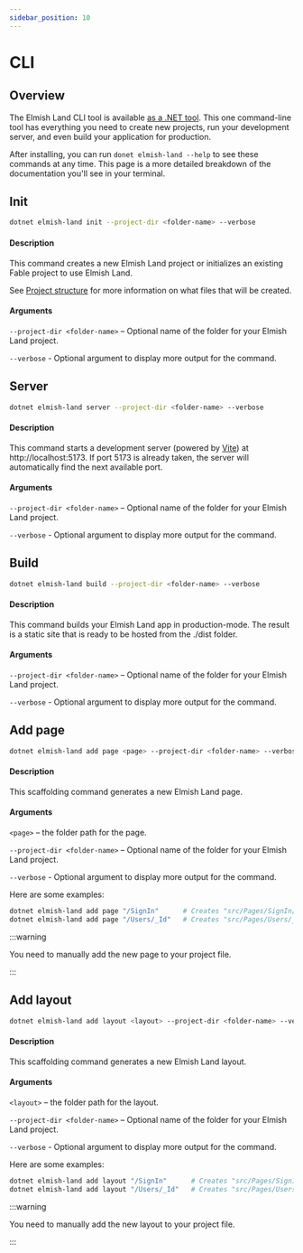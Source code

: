 ```yaml
---
sidebar_position: 10
---
```


# CLI

## Overview

The Elmish Land CLI tool is available [as a .NET tool](https://www.nuget.org/packages/elmish-land/). This one command-line tool has everything you need to create new projects, run your development server, and even build your application for production.

After installing, you can run `donet elmish-land --help` to see these commands at any time. This page is a more detailed breakdown of the documentation you'll see in your terminal.

## Init

```bash
dotnet elmish-land init --project-dir <folder-name> --verbose
```

#### Description
This command creates a new Elmish Land project or initializes an existing Fable project to use Elmish Land.

See [Project structure](/docs/getting-started/project-structure) for more information on what files that will be created.

#### Arguments
`--project-dir <folder-name>` – Optional name of the folder for your Elmish Land project.

`--verbose` - Optional argument to display more output for the command.

## Server

```bash
dotnet elmish-land server --project-dir <folder-name> --verbose
```

#### Description
This command starts a development server (powered by [Vite](https://vitejs.dev)) at http://localhost:5173. If port 5173 is already taken, the server will automatically find the next available port.

#### Arguments
`--project-dir <folder-name>` – Optional name of the folder for your Elmish Land project.

`--verbose` - Optional argument to display more output for the command.

## Build

```bash
dotnet elmish-land build --project-dir <folder-name> --verbose
```

#### Description
This command builds your Elmish Land app in production-mode. The result is a static site that is ready to be hosted from the ./dist folder.

#### Arguments
`--project-dir <folder-name>` – Optional name of the folder for your Elmish Land project.

`--verbose` - Optional argument to display more output for the command.

## Add page

```bash
dotnet elmish-land add page <page> --project-dir <folder-name> --verbose
```

#### Description
This scaffolding command generates a new Elmish Land page.

#### Arguments
`<page>` – the folder path for the page.

`--project-dir <folder-name>` – Optional name of the folder for your Elmish Land project.

`--verbose` - Optional argument to display more output for the command.

Here are some examples:
```bash
dotnet elmish-land add page "/SignIn"      # Creates "src/Pages/SignIn/Page.fs"
dotnet elmish-land add page "/Users/_Id"   # Creates "src/Pages/Users/_Id/Page.fs"
```

:::warning

You need to manually add the new page to your project file.

:::

## Add layout

```bash
dotnet elmish-land add layout <layout> --project-dir <folder-name> --verbose
```

#### Description
This scaffolding command generates a new Elmish Land layout.

#### Arguments
`<layout>` – the folder path for the layout.

`--project-dir <folder-name>` – Optional name of the folder for your Elmish Land project.

`--verbose` - Optional argument to display more output for the command.

Here are some examples:
```bash
dotnet elmish-land add layout "/SignIn"      # Creates "src/Pages/SignIn/Layout.fs"
dotnet elmish-land add layout "/Users/_Id"   # Creates "src/Pages/Users/_Id/Layout.fs"
```

:::warning

You need to manually add the new layout to your project file.

:::
